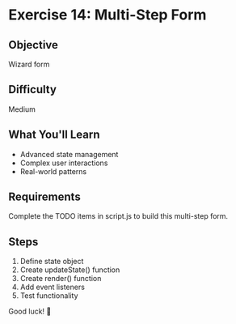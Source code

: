 # Exercise 14: Multi-Step Form

## Objective
Wizard form

## Difficulty
Medium

## What You'll Learn
- Advanced state management
- Complex user interactions
- Real-world patterns

## Requirements
Complete the TODO items in script.js to build this multi-step form.

## Steps
1. Define state object
2. Create updateState() function
3. Create render() function
4. Add event listeners
5. Test functionality

Good luck! 🚀

